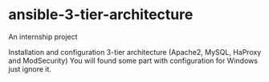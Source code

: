 # ansible-3-tier-architecture
An internship project 

Installation and configuration 3-tier architecture (Apache2, MySQL, HaProxy and ModSecurity)
You will found some part with configuration for Windows just ignore it.
